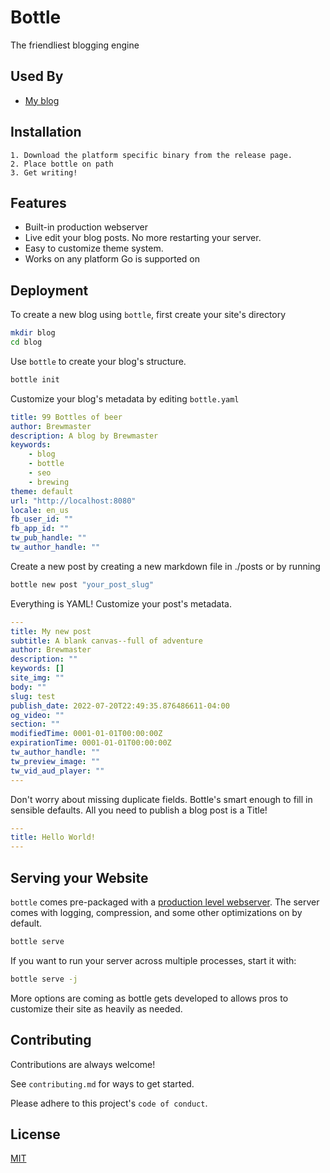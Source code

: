 
# Bottle

The friendliest blogging engine


## Used By

- [My blog](https://u8.quest)


## Installation

    1. Download the platform specific binary from the release page.
    2. Place bottle on path
    3. Get writing!
    
## Features

- Built-in production webserver
- Live edit your blog posts. No more restarting your server.
- Easy to customize theme system.
- Works on any platform Go is supported on


## Deployment

To create a new blog using `bottle`, first create your site's directory

```bash
mkdir blog
cd blog
```

Use `bottle` to create your blog's structure. 
```bash
bottle init
```

Customize your blog's metadata by editing `bottle.yaml`
```yaml
title: 99 Bottles of beer
author: Brewmaster
description: A blog by Brewmaster
keywords:
    - blog
    - bottle
    - seo
    - brewing
theme: default
url: "http://localhost:8080"
locale: en_us
fb_user_id: ""
fb_app_id: ""
tw_pub_handle: ""
tw_author_handle: ""
```

Create a new post by creating a new markdown file in ./posts or by running 
```bash
bottle new post "your_post_slug"
```

Everything is YAML! Customize your post's metadata.  
```yaml
---
title: My new post
subtitle: A blank canvas--full of adventure
author: Brewmaster
description: ""
keywords: []
site_img: ""
body: ""
slug: test
publish_date: 2022-07-20T22:49:35.876486611-04:00
og_video: ""
section: ""
modifiedTime: 0001-01-01T00:00:00Z
expirationTime: 0001-01-01T00:00:00Z
tw_author_handle: ""
tw_preview_image: ""
tw_vid_aud_player: ""
---
```
Don't worry about missing duplicate fields. Bottle's smart enough to fill in sensible defaults.
All you need to publish a blog post is a Title! 
```yaml
---
title: Hello World!
---
```

## Serving your Website

`bottle` comes pre-packaged with a [production level webserver](https://gofiber.io).
The server comes with logging, compression, and some other optimizations on by default.
```bash
bottle serve
```

If you want to run your server across multiple processes, start it with:
```bash
bottle serve -j
```

More options are coming as bottle gets developed to allows pros to customize their site as heavily as needed.
## Contributing

Contributions are always welcome!

See `contributing.md` for ways to get started.

Please adhere to this project's `code of conduct`.


## License

[MIT](https://choosealicense.com/licenses/mit/)

